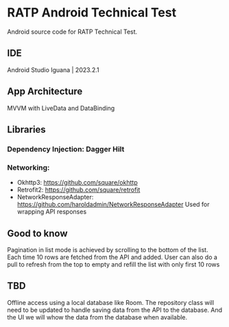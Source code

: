 # RATP Android Technical Test

Android source code for RATP Technical Test.

## IDE
Android Studio Iguana | 2023.2.1

## App Architecture
MVVM with LiveData and DataBinding

## Libraries
### Dependency Injection: Dagger Hilt
### Networking: 
* Okhttp3: https://github.com/square/okhttp
* Retrofit2: https://github.com/square/retrofit
* NetworkResponseAdapter: https://github.com/haroldadmin/NetworkResponseAdapter
Used for wrapping API responses

## Good to know
Pagination in list mode is achieved by scrolling to the bottom of the list. Each time 10 rows are fetched from the API and added.
User can also do a pull to refresh from the top to empty and refill the list with only first 10 rows

## TBD
Offline access using a local database like Room. 
The repository class will need to be updated to handle saving data from the API to the database. And the UI we will whow the data from the database when available.
